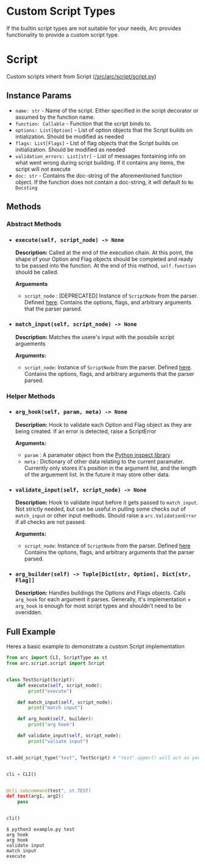# Custom Script Types
If the builtin script types are not suitable for your needs, Arc provides functionality to provide a custom script type.

# Script
Custom scripts inherit from Script ([/src/arc/script/script.py](../../src/arc/script/script.py))
## Instance Params
- `name: str` - Name of the script. Either specified in the script decorator or assumed by the function name.
- `function: Callable` - Function that the script binds to.
- `options: List[Option]` - List of option objects that the Script builds on intialization. Should be modified as needed
- `flags: List[Flags]` - List of flag objects that the Script builds on initialization. Should be modified as needed
- `validation_errors: List[str]` - List of messages fontaining info on what went wrong during script building. If it contains any items, the script will not execute
- `doc: str` - Contains the doc-string of the aforementioned function object. If the function does not contain a doc-string, it will default to `No Docsting`

## Methods
### Abstract Methods
- ### `execute(self, script_node) -> None`
  **Description:** Called at the end of the execution chain. At this point, the shape of your Option and Flag objects should be completed and ready to be passed into the function. At the end of this method, `self.function` should be called.

  **Arguements**
    - `script_node` : [DEPRECATED] Instance of `ScriptNode` from the parser. Defined [here](../../src/arc/parser/data_types.py). Contains the options, flags, and arbitrary arguments that the parser parsed.


- ### `match_input(self, script_node) -> None`
  **Description:** Matches the usere's input with the possbile script arguements

  **Arguments:**
    - `script_node`: Instance of `ScriptNode` from the parser. Defined [here](../../src/arc/parser/data_types.py). Contains the options, flags, and arbitrary arguments that the parser parsed.

### Helper Methods
- ### `arg_hook(self, param, meta) -> None`
  **Description:** Hook to validate each Option and Flag object as they are being created. If an error is detected, raise a ScriptError

  **Arguments:**
    - `param` : A paramater object from the [Python inspect library](https://docs.python.org/3/library/inspect.html#inspect.Parameter)
    - `meta` : Dictionary of other data relating to the current paramater. Currently only stores it's position in the argument list, and the length of the arguement list. In the future it may store other data.

- ### `validate_input(self, script_node) -> None`
  **Description:** Hook to validate input before it gets passed to `match_input`. Not strictly needed, but can be useful in pulling some checks out of `match_input` or other input methods. Should raise a `arc.ValidationError` if all checks are not passed.

    **Arguments:**
  - `script_node`: Instance of `ScriptNode` from the parser. Defined [here](../../src/arc/parser/data_types.py) Contains the options, flags, and arbitrary arguments that the parser parsed.


- ### `arg_builder(self) -> Tuple[Dict[str, Option], Dict[str, Flag]]`
  **Description:** Handles buildings the Options and Flags objects. Calls `arg_hook` for each argument it parses. Generally, it's implementation + `arg_hook` is enough for most script types and shouldn't need to be overidden.

## Full Example
Heres a basic example to demonstrate a custom Script implementation
```python
from arc import CLI, ScriptType as st
from arc.script.script import Script


class TestScript(Script):
    def execute(self, script_node):
        print("execute")

    def match_input(self, script_node):
        print("match input")

    def arg_hook(self, builder):
        print("arg hook")

    def validate_input(self, script_node):
        print("valiate input")


st.add_script_type("test", TestScript) # "test".upper() will act as your identifier


cli = CLI()


@cli.subcommand(test", st.TEST)
def test(arg1, arg2):
    pass


cli()
```

```out
$ python3 example.py test
arg hook
arg hook
validate input
match input
execute
```
